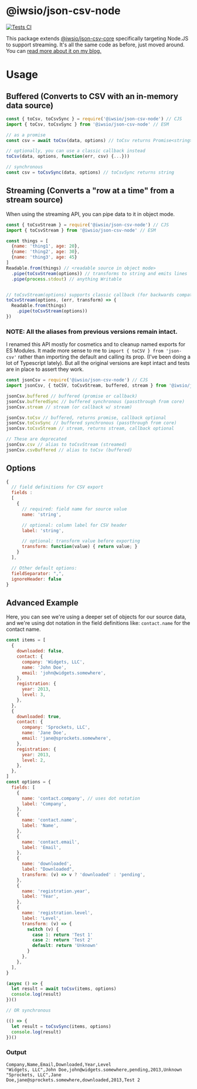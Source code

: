 # @iwsio/json-csv-node

[![Tests CI](https://github.com/IWSLLC/json-csv/actions/workflows/test.yaml/badge.svg)](https://github.com/IWSLLC/json-csv/actions/workflows/test.yaml)

This package extends [@iwsio/json-csv-core](https://www.npmjs.com/package/@iwsio/json-csv-core) specifically targeting Node.JS to support streaming. It's all the same code as before, just moved around. You can [read more about it on my blog.](https://iws.io/2022/json-csv-v5)

# Usage
## Buffered (Converts to CSV with an in-memory data source)
```js
const { toCsv, toCsvSync } = require('@iwsio/json-csv-node') // CJS
import { toCsv, toCsvSync } from '@iwsio/json-csv-node' // ESM

// as a promise
const csv = await toCsv(data, options) // toCsv returns Promise<string>

// optionally, you can use a classic callback instead
toCsv(data, options, function(err, csv) {...}))

// synchronous
const csv = toCsvSync(data, options) // toCsvSync returns string
```
 
## Streaming (Converts a "row at a time" from a stream source)
When using the streaming API, you can pipe data to it in object mode.

```js
const { toCsvStream } = require('@iwsio/json-csv-node') // CJS
import { toCsvStream } from '@iwsio/json-csv-node' // ESM

const things = [
  {name: 'thing1', age: 20},
  {name: 'thing2', age: 30},
  {name: 'thing3', age: 45}
]
Readable.from(things) // <readable source in object mode>
  .pipe(toCsvStream(options)) // transforms to string and emits lines
  .pipe(process.stdout) // anything Writable


// toCsvStream(options) supports classic callback (for backwards compatibility)
toCsvStream(options, (err, transform) => {
  Readable.from(things)
    .pipe(toCsvStream(options))
})
```

### NOTE: All the aliases from previous versions remain intact.

I renamed this API mostly for cosmetics and to cleanup named exports for ES Modules. It made more sense to me to `import { toCSV } from 'json-csv'` rather than importing the default and calling its prop. (I've been doing a lot of Typescript lately). But all the original versions are kept intact and tests are in place to assert they work.

```js
const jsonCsv = require('@iwsio/json-csv-node') // CJS
import jsonCsv, { toCSV, toCsvStream, buffered, stream } from '@iwsio/json-csv-node' // ESM

jsonCsv.buffered // buffered (promise or callback)
jsonCsv.bufferedSync // buffered synchronous (passthrough from core)
jsonCsv.stream // stream (or callback w/ stream)

jsonCsv.toCsv // buffered, returns promise, callback optional
jsonCsv.toCsvSync // buffered synchronous (passthrough from core)
jsonCsv.toCsvStream // stream, returns stream, callback optional

// These are deprecated
jsonCsv.csv // alias to toCsvStream (streamed)
jsonCsv.csvBuffered // alias to toCsv (buffered)
```


## Options
```js
{
  // field definitions for CSV export
  fields :
  [
    {
      // required: field name for source value
      name: 'string',

      // optional: column label for CSV header
      label: 'string',

      // optional: transform value before exporting
      transform: function(value) { return value; }
    }
  ],

  // Other default options:
  fieldSeparator: ",",
  ignoreHeader: false
}
```

## Advanced Example
Here, you can see we're using a deeper set of objects for our source data, and we're using dot notation in the field definitions like: `contact.name` for the contact name. 

```javascript
const items = [
  {
    downloaded: false,
    contact: {
      company: 'Widgets, LLC',
      name: 'John Doe',
      email: 'john@widgets.somewhere',
    },
    registration: {
      year: 2013,
      level: 3,
    },
  },
  {
    downloaded: true,
    contact: {
      company: 'Sprockets, LLC',
      name: 'Jane Doe',
      email: 'jane@sprockets.somewhere',
    },
    registration: {
      year: 2013,
      level: 2,
    },
  },
]
const options = {
  fields: [
    {
      name: 'contact.company', // uses dot notation
      label: 'Company',
    },
    {
      name: 'contact.name',
      label: 'Name',
    },
    {
      name: 'contact.email',
      label: 'Email',
    },
    {
      name: 'downloaded',
      label: "Downloaded",
      transform: (v) => v ? 'downloaded' : 'pending',
    },
    {
      name: 'registration.year',
      label: 'Year',
    },
    {
      name: 'registration.level',
      label: 'Level',
      transform: (v) => {
        switch (v) {
          case 1: return 'Test 1'
          case 2: return 'Test 2'
          default: return 'Unknown'
        }
      },
    },
  ],
}

(async () => {
  let result = await toCsv(items, options)
  console.log(result)
})()

// OR synchronous

(() => {
  let result = toCsvSync(items, options)
  console.log(result)
})()
```

### Output
```
Company,Name,Email,Downloaded,Year,Level
"Widgets, LLC",John Doe,john@widgets.somewhere,pending,2013,Unknown
"Sprockets, LLC",Jane Doe,jane@sprockets.somewhere,downloaded,2013,Test 2
```